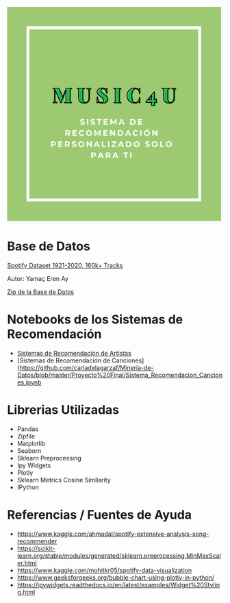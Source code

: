 ![Music4U](Music4U_logo.png)

# Base de Datos
[Spotify Dataset 1921-2020, 160k+ Tracks](https://www.kaggle.com/yamaerenay/spotify-dataset-19212020-160k-tracks)

Autor: Yamaç Eren Ay

[Zip de la Base de Datos](https://github.com/carladelagarzaf/Mineria-de-Datos/blob/master/Proyecto%20Final/archive.zip)

# Notebooks de los Sistemas de Recomendación
- [Sistemas de Recomendación de Artistas](https://github.com/carladelagarzaf/Mineria-de-Datos/blob/master/Proyecto%20Final/Sistema_Recomendacion_Artistas.ipynb)
- [Sistemas de Recomendación de Canciones](https://github.com/carladelagarzaf/Mineria-de-Datos/blob/master/Proyecto%20Final/Sistema_Recomendacion_Canciones.ipynb

# Librerias Utilizadas
- Pandas
- Zipfile
- Matplotlib
- Seaborn
- Sklearn Preprocessing
- Ipy Widgets
- Plotly
- Sklearn Metrics Cosine Similarity
- IPython 

# Referencias / Fuentes de Ayuda
- https://www.kaggle.com/ahmadal/spotify-extensive-analysis-song-recommender
- https://scikit-learn.org/stable/modules/generated/sklearn.preprocessing.MinMaxScaler.html
- https://www.kaggle.com/mohitkr05/spotify-data-visualization
- https://www.geeksforgeeks.org/bubble-chart-using-plotly-in-python/
- https://ipywidgets.readthedocs.io/en/latest/examples/Widget%20Styling.html
